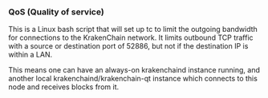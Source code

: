 ### QoS (Quality of service) ###

This is a Linux bash script that will set up tc to limit the outgoing bandwidth for connections to the KrakenChain network. It limits outbound TCP traffic with a source or destination port of 52886, but not if the destination IP is within a LAN.

This means one can have an always-on krakenchaind instance running, and another local krakenchaind/krakenchain-qt instance which connects to this node and receives blocks from it.
